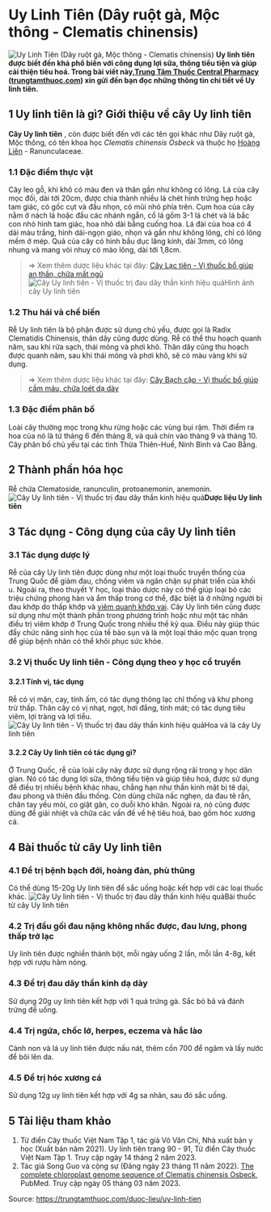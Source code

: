 # Uy Linh Tiên (Dây ruột gà, Mộc thông - Clematis chinensis)

![Uy Linh Tiên \(Dây ruột gà, Mộc thông - Clematis chinensis\)](https://trungtamthuoc.com/images/others/cay-uy-linh-tien-5-5856.jpg)
**Uy linh tiên được biết đến khá phổ biến với công dụng lợi sữa, thông tiểu tiện và giúp cải thiện tiêu hoá. Trong bài viết này,[Trung Tâm Thuốc Central Pharmacy](https://trungtamthuoc.com/ "Trung Tâm Thuốc Central Pharmacy") ([trungtamthuoc.com](https://trungtamthuoc.com/ "trungtamthuoc.com")) xin gửi đến bạn đọc những thông tin chi tiết về Uy linh tiên.**
##  1 Uy linh tiên là gì? Giới thiệu về cây Uy linh tiên
**Cây Uy linh tiên** , còn được biết đến với các tên gọi khác như Dây ruột gà, Mộc thông, có tên khoa học _Clematis chinensis Osbeck_ và thuộc họ [Hoàng Liên](https://trungtamthuoc.com/duoc-lieu/hoang-lien-81 "Hoàng Liên") - Ranunculaceae.
### 1.1 Đặc điểm thực vật
Cây leo gỗ, khi khô có màu đen và thân gần như không có lông. Lá của cây mọc đối, dài tới 20cm, được chia thành nhiều lá chét hình trứng hẹp hoặc tam giác, có gốc cụt và đầu nhọn, có mũi nhỏ phía trên. Cụm hoa của cây nằm ở nách lá hoặc đầu các nhánh ngắn, cổ lá gồm 3-1 lá chét và lá bắc con nhỏ hình tam giác, hoa nhỏ dài bằng cuống hoa. Lá đài của hoa có 4 dải màu trắng, hình dải-ngọn giáo, nhọn và gần như không lông, chỉ có lông mềm ở mép. Quả của cây có hình bầu dục lăng kính, dài 3mm, có lông nhung và mang vòi nhuỵ có mào lông, dài tới 1,8cm.
> ⇒ Xem thêm dược liệu khác tại đây: [Cây Lạc tiên - Vị thuốc bổ giúp an thần, chữa mất ngủ](https://trungtamthuoc.com/duoc-lieu/lac-tien-15)
![Cây Uy linh tiên - Vị thuốc trị đau dây thần kinh hiệu quả](https://trungtamthuoc.com/images/item/cay-uy-linh-tien-1.jpg)Hình ảnh cây Uy linh tiên
### 1.2 Thu hái và chế biến
Rễ Uy linh tiên là bộ phận được sử dụng chủ yếu, được gọi là Radix Clematidis Chinensis, thân dây cũng được dùng. Rễ có thể thu hoạch quanh năm, sau khi rửa sạch, thái mỏng và phơi khô. Thân dây cũng thu hoạch được quanh năm, sau khi thái mỏng và phơi khô, sẽ có màu vàng khi sử dụng.
> ⇒ Xem thêm dược liệu khác tại đây: [Cây Bạch cập - Vị thuốc bổ giúp cầm máu, chữa loét dạ dày](https://trungtamthuoc.com/duoc-lieu/bach-cap)
### 1.3 Đặc điểm phân bố
Loài cây thường mọc trong khu rừng hoặc các vùng bụi rậm. Thời điểm ra hoa của nó là từ tháng 6 đến tháng 8, và quả chín vào tháng 9 và tháng 10. Cây phân bố chủ yếu tại các tỉnh Thừa Thiên-Huế, Ninh Bình và Cao Bằng.
##  2 Thành phần hóa học
Rễ chứa Clematoside, ranunculin, protoanemonin, anemonin.
![Cây Uy linh tiên - Vị thuốc trị đau dây thần kinh hiệu quả](https://trungtamthuoc.com/images/item/cay-uy-linh-tien-2.jpg)**Dược liệu Uy linh tiên**
##  3 Tác dụng - Công dụng của cây Uy linh tiên
### 3.1 Tác dụng dược lý 
Rễ của cây Uy linh tiên được dùng như một loại thuốc truyền thống của Trung Quốc để giảm đau, chống viêm và ngăn chặn sự phát triển của khối u. Ngoài ra, theo thuyết Y học, loại thảo dược này có thể giúp loại bỏ các triệu chứng phong hàn và ẩm thấp trong cơ thể, đặc biệt là ở những người bị đau khớp do thấp khớp và [viêm quanh khớp vai](https://trungtamthuoc.com/bai-viet/viem-quanh-khop-vai-periarthritis-humeroscapularis "viêm quanh khớp vai"). Cây Uy linh tiên cũng được sử dụng như một thành phần trong phương trình hoặc như một tác nhân điều trị viêm khớp ở Trung Quốc trong nhiều thế kỷ qua. Điều này giúp thúc đẩy chức năng sinh học của tế bào sụn và là một loại thảo mộc quan trọng để giúp bệnh nhân có thể khôi phục sức khỏe.
### 3.2 Vị thuốc Uy linh tiên - Công dụng theo y học cổ truyền
#### 3.2.1 Tính vị, tác dụng
Rễ có vị mặn, cay, tính ấm, có tác dụng thông lạc chỉ thống và khư phong trừ thấp. Thân cây có vị nhạt, ngọt, hơi đắng, tính mát; có tác dụng tiêu viêm, lợi tràng và lợi tiểu.
![Cây Uy linh tiên - Vị thuốc trị đau dây thần kinh hiệu quả](https://trungtamthuoc.com/images/item/cay-uy-linh-tien-3.jpg)Hoa và lá cây Uy linh tiên
#### 3.2.2 Cây Uy linh tiên có tác dụng gì?
Ở Trung Quốc, rễ của loài cây này được sử dụng rộng rãi trong y học dân gian. Nó có tác dụng lợi sữa, thông tiểu tiện và giúp tiêu hoá, được sử dụng để điều trị nhiều bệnh khác nhau, chẳng hạn như thần kinh mặt bị tê dại, đau phong và thiên đầu thống. Còn dùng chữa nấc nghẹn, da đau tê rắn, chân tay yếu mỏi, co giật gân, co duỗi khó khăn.
Ngoài ra, nó cũng được dùng để giải nhiệt và chữa các vấn đề về hệ tiêu hoá, bao gồm hóc xương cá.
##  4 Bài thuốc từ cây Uy linh tiên
### 4.1 Để trị bệnh bạch đới, hoàng đản, phù thũng
Có thể dùng 15-20g Uy linh tiên để sắc uống hoặc kết hợp với các loại thuốc khác.
![Cây Uy linh tiên - Vị thuốc trị đau dây thần kinh hiệu quả](https://trungtamthuoc.com/images/item/cay-uy-linh-tien-4.jpg)Bài thuốc từ cây Uy linh tiên
### 4.2 Trị đầu gối đau nặng không nhấc được, đau lưng, phong thấp trở lạc
Uy linh tiên được nghiền thành bột, mỗi ngày uống 2 lần, mỗi lần 4-8g, kết hợp với rượu hâm nóng.
### 4.3 Để trị đau dây thần kinh dạ dày
Sử dụng 20g uy linh tiên kết hợp với 1 quả trứng gà. Sắc bỏ bã và đánh trứng để uống.
### 4.4 Trị ngứa, chốc lở, herpes, eczema và hắc lào
Cành non và lá uy linh tiên được nấu nát, thêm cồn 700 để ngâm và lấy nước để bôi lên da.
### 4.5 Để trị hóc xương cá
Sử dụng 12g uy linh tiên kết hợp với 4g sa nhân, sau đó sắc uống.
##  5 Tài liệu tham khảo
  1. Từ điển Cây thuốc Việt Nam Tập 1, tác giả Võ Văn Chi, Nhà xuất bản y học (Xuất bản năm 2021). Uy linh tiên trang 90 - 91, Từ điển Cây thuốc Việt Nam Tập 1. Truy cập ngày 14 tháng 2 năm 2023.
  2. Tác giả Song Guo và cộng sự (Đăng ngày 23 tháng 11 năm 2022). [The complete chloroplast genome sequence of Clematis chinensis Osbeck](https://www.ncbi.nlm.nih.gov/pmc/articles/PMC9704094/), PubMed. Truy cập ngày 05 tháng 03 năm 2023.




Source: https://trungtamthuoc.com/duoc-lieu/uy-linh-tien